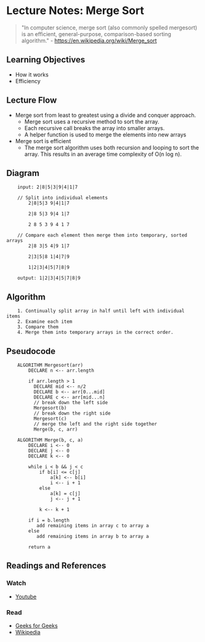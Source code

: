 # Lecture Notes: Merge Sort
> "In computer science, merge sort (also commonly spelled mergesort) is an efficient, general-purpose, comparison-based sorting algorithm." - https://en.wikipedia.org/wiki/Merge_sort

## Learning Objectives
* How it works
* Efficiency

## Lecture Flow
* Merge sort from least to greatest using a divide and conquer approach.
    * Merge sort uses a recursive method to sort the array.
    * Each recursive call breaks the array into smaller arrays.
    * A helper function is used to merge the elements into new arrays 
* Merge sort is efficient
    * The merge sort algorithm uses both recursion and looping to sort the array. This results in an average time complexity 
      of O(n log n).

## Diagram
```
    input: 2|8|5|3|9|4|1|7
    
    // Split into individual elements
        2|8|5|3 9|4|1|7
        
        2|8 5|3 9|4 1|7
        
        2 8 5 3 9 4 1 7
        
    // Compare each element then merge them into temporary, sorted arrays
        2|8 3|5 4|9 1|7
        
        2|3|5|8 1|4|7|9
        
        1|2|3|4|5|7|8|9
    
    output: 1|2|3|4|5|7|8|9
```

## Algorithm
```
    1. Continually split array in half until left with individual items
    2. Examine each item
    3. Compare them
    4. Merge them into temporary arrays in the correct order.
```

## Pseudocode
```
    ALGORITHM Mergesort(arr)
        DECLARE n <-- arr.length
               
        if arr.length > 1
          DECLARE mid <-- n/2
          DECLARE b <-- arr[0...mid]
          DECLARE c <-- arr[mid...n]
          // break down the left side
          Mergesort(b)
          // break down the right side
          Mergesort(c)
          // merge the left and the right side together
          Merge(b, c, arr)
    
    ALGORITHM Merge(b, c, a)
        DECLARE i <-- 0
        DECLARE j <-- 0
        DECLARE k <-- 0
    
        while i < b && j < c
            if b[i] <= c[j]
                a[k] <-- b[i]
                i <-- i + 1
            else
                a[k] = c[j]
                j <-- j + 1
                
            k <-- k + 1
    
        if i = b.length
           add remaining items in array c to array a
        else
           add remaining items in array b to array a
           
        return a
```

## Readings and References

### Watch
* [Youtube](https://www.youtube.com/watch?v=TzeBrDU-JaY)

### Read
* [Geeks for Geeks](https://www.geeksforgeeks.org/merge-sort/)
* [Wikipedia](https://en.wikipedia.org/wiki/Merge_sort)

